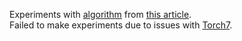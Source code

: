 Experiments with [algorithm](https://github.com/xinyadu/nqg) from [this article](http://dx.doi.org/10.18653/v1/P17-1123).  
Failed to make experiments due to issues with [Torch7](http://torch.ch/).
